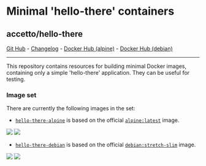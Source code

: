 # Minimal 'hello-there' containers

## accetto/hello-there

[Git Hub][this-github] - [Changelog][this-changelog] - [Docker Hub (alpine)][this-docker-alpine] - [Docker Hub (debian)][this-docker-debian]

***

This repository contains resources for building minimal Docker images, containing only a simple 'hello-there' application. They can be useful for testing.

### Image set

There are currently the following images in the set:

- [`hello-there-alpine`](https://hub.docker.com/r/accetto/hello-there-alpine/) is based on the official [`alpine:latest`](https://hub.docker.com/_/alpine/) image.

[![](https://images.microbadger.com/badges/version/accetto/hello-there-alpine.svg)](https://microbadger.com/images/accetto/hello-there-alpine "Get your own version badge on microbadger.com") [![](https://images.microbadger.com/badges/image/accetto/hello-there-alpine.svg)](https://microbadger.com/images/accetto/hello-there-alpine "Get your own image badge on microbadger.com")

- [`hello-there-debian`](https://hub.docker.com/r/accetto/hello-there-debian/) is based on the official [`debian:stretch-slim`](https://hub.docker.com/_/debian/) image.

[![](https://images.microbadger.com/badges/version/accetto/hello-there-debian.svg)](https://microbadger.com/images/accetto/hello-there-debian "Get your own version badge on microbadger.com") [![](https://images.microbadger.com/badges/image/accetto/hello-there-debian.svg)](https://microbadger.com/images/accetto/hello-there-debian "Get your own image badge on microbadger.com")

[this-github]: https://github.com/accetto/hello-there
[this-changelog]: https://github.com/accetto/hello-there/blob/master/CHANGELOG.md
[this-docker-alpine]: https://hub.docker.com/r/accetto/hello-there-alpine
[this-docker-debian]: https://hub.docker.com/r/accetto/hello-there-debian
